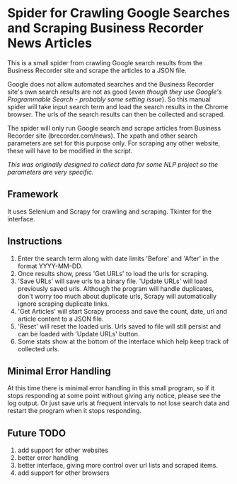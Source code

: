 # Spider for Crawling Google Searches and Scraping Business Recorder News Articles


This is a small spider from crawling Google search results from the Business Recorder site and scrape the articles to a JSON file.

Google does not allow automated searches and the Business Recorder site's own search results are not as good (*even though they use Google's Programmable Search - probably some setting issue*). So this manual spider will take input search term and load the search results in the Chrome browser. The urls of the search results can then be collected and scraped.

The spider will only run Google search and scrape articles from Business Recorder site (brecorder.com/news). The xpath and other search parameters are set for this purpose only. For scraping any other website, these will have to be modified in the script. 

*This was originally designed to collect data for some NLP project so the parameters are very specific.*

## Framework

It uses Selenium and Scrapy for crawling and scraping. Tkinter for the interface.

## Instructions

1. Enter the search term along with date limits 'Before' and 'After' in the format YYYY-MM-DD.
2. Once results show, press 'Get URLs' to load the urls for scraping.
3. 'Save URLs' will save urls to a binary file. 'Update URLs' will load previously saved urls. Although the program will handle duplicates, don't worry too much about duplicate urls, Scrapy will automatically ignore scraping duplicate links.
4. 'Get Articles' will start Scrapy process and save the count, date, url and article content to a JSON file.
5. 'Reset' will reset the loaded urls. Urls saved to file will still persist and can be loaded with 'Update URLs' button.
6. Some stats show at the bottom of the interface which help keep track of collected urls.

## Minimal Error Handling

At this time there is minimal error handling in this small program, so if it stops responding at some point without giving any notice, please see the log output. Or just save urls at frequent intervals to not lose search data and restart the program when it stops responding.

## Future TODO

1. add support for other websites
2. better error handling
3. better interface, giving more control over url lists and scraped items.
4. add support for other browsers

